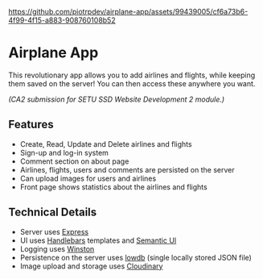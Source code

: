 https://github.com/piotrpdev/airplane-app/assets/99439005/cf6a73b6-4f99-4f15-a883-908760108b52

# Airplane App

This revolutionary app allows you to add airlines and flights, while keeping them saved on the server! You can then access these anywhere you want.

*(CA2 submission for SETU SSD Website Development 2 module.)*

## Features

- Create, Read, Update and Delete airlines and flights
- Sign-up and log-in system
- Comment section on about page
- Airlines, flights, users and comments are persisted on the server
- Can upload images for users and airlines
- Front page shows statistics about the airlines and flights

## Technical Details

- Server uses [Express](https://github.com/expressjs/express)
- UI uses [Handlebars](https://github.com/handlebars-lang/handlebars.js) templates and [Semantic UI](https://github.com/Semantic-Org/Semantic-UI)
- Logging uses [Winston](https://github.com/winstonjs/winston)
- Persistence on the server uses [lowdb](https://github.com/typicode/lowdb) (single locally stored JSON file)
- Image upload and storage uses [Cloudinary](https://github.com/cloudinary/cloudinary_npm)

